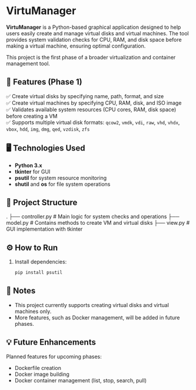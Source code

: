 # VirtuManager

**VirtuManager** is a Python-based graphical application designed to help users easily create and manage virtual disks and virtual machines. The tool provides system validation checks for CPU, RAM, and disk space before making a virtual machine, ensuring optimal configuration.

This project is the first phase of a broader virtualization and container management tool.

## 🚀 Features (Phase 1)
✅ Create virtual disks by specifying name, path, format, and size  
✅ Create virtual machines by specifying CPU, RAM, disk, and ISO image  
✅ Validates available system resources (CPU cores, RAM, disk space) before creating a VM  
✅ Supports multiple virtual disk formats: `qcow2`, `vmdk`, `vdi`, `raw`, `vhd`, `vhdx`, `vbox`, `hdd`, `img`, `dmg`, `qed`, `vzdisk`, `zfs`

## 🖥️ Technologies Used
- **Python 3.x**
- **tkinter** for GUI
- **psutil** for system resource monitoring
- **shutil** and **os** for file system operations

## 📂 Project Structure
.
├── controller.py # Main logic for system checks and operations
├── model.py # Contains methods to create VM and virtual disks
├── view.py # GUI implementation with tkinter

## ⚙️ How to Run
1. Install dependencies:
   ```bash
   pip install psutil
   
## 📌 Notes
- This project currently supports creating virtual disks and virtual machines only.
- More features, such as Docker management, will be added in future phases.

## 💡 Future Enhancements
Planned features for upcoming phases:

- Dockerfile creation
- Docker image building
- Docker container management (list, stop, search, pull)
